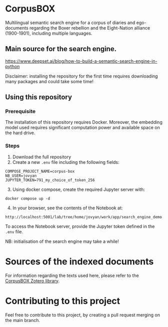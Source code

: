 # CorpusBOX

Multilingual semantic search engine for a corpus of diaries and ego-documents regarding the Boxer rebellion and the Eight-Nation alliance (1900-1901), including multiple languages.

## Main source for the search engine.

https://www.deepset.ai/blog/how-to-build-a-semantic-search-engine-in-python

Disclaimer: installing the repository for the first time requires downloading many packages and could take some time!

## Using this repository

### Prerequisite

The installation of this repository requires Docker. Moreover, the embedding model used requires significant computation power and available space on the hard drive.

### Steps

1. Download the full repository
2. Create a new `.env` file including the following fields:
  ```.env
  COMPOSE_PROJECT_NAME=corpus-box
  NB_USER=jovyan
  JUPYTER_TOKEN=791_my_choice_of_token_256
  ```
3. Using docker compose, create the required Jupyter server with:
```commandline
docker compose up -d
```
4. In your browser, see the contents of the Notebook at:
```commandline
http://localhost:5001/lab/tree/home/jovyan/work/app/search_engine_demo.ipynb
```
To access the Notebook server, provide the Jupyter token defined in the `.env` file.

NB: initialisation of the search engine may take a while!

# Sources of the indexed documents

For information regarding the texts used here, please refer to the [CorpusBOX Zotero library](https://www.zotero.org/groups/4808612/corpusbox).

# Contributing to this project

Feel free to contribute to this project, by creating a pull request merging on the main branch.
